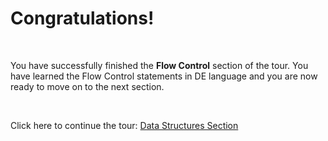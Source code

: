 # Congratulations!

<br />

You have successfully finished the **Flow Control** section of the tour. You have learned the Flow Control statements in DE language and you are now ready to move on to the next section.

<br />

Click here to continue the tour: <a href="https://delang.mostafade.com/play/dataStructures/welcome">Data Structures Section</a>
